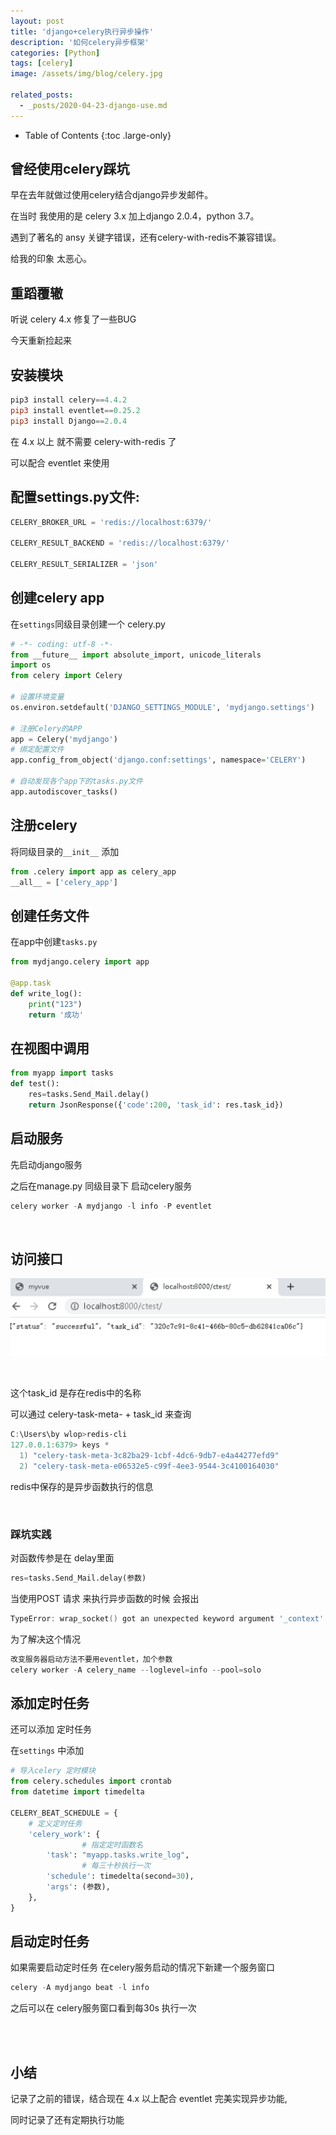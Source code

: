 ```yaml
---
layout: post
title: 'django+celery执行异步操作'
description: '如何celery异步框架'
categories: [Python]
tags: [celery]
image: /assets/img/blog/celery.jpg

related_posts:
  - _posts/2020-04-23-django-use.md
---
```


- Table of Contents
{:toc .large-only}

## 曾经使用celery踩坑

早在去年就做过使用celery结合django异步发邮件。

在当时 我使用的是 celery 3.x 加上django 2.0.4，python 3.7。

遇到了著名的 ansy 关键字错误，还有celery-with-redis不兼容错误。

给我的印象 太恶心。

## 重蹈覆辙

听说 celery 4.x 修复了一些BUG 

今天重新捡起来

## 安装模块

```powershell
pip3 install celery==4.4.2
pip3 install eventlet==0.25.2
pip3 install Django==2.0.4
```

在 4.x 以上 就不需要 celery-with-redis 了

可以配合 eventlet 来使用

## 配置settings.py文件:

```python
CELERY_BROKER_URL = 'redis://localhost:6379/'

CELERY_RESULT_BACKEND = 'redis://localhost:6379/'

CELERY_RESULT_SERIALIZER = 'json'
```
## 创建celery app
在```settings```同级目录创建一个 celery.py

```python
# -*- coding: utf-8 -*-
from __future__ import absolute_import, unicode_literals
import os
from celery import Celery

# 设置环境变量
os.environ.setdefault('DJANGO_SETTINGS_MODULE', 'mydjango.settings')

# 注册Celery的APP
app = Celery('mydjango')
# 绑定配置文件
app.config_from_object('django.conf:settings', namespace='CELERY')

# 自动发现各个app下的tasks.py文件
app.autodiscover_tasks()
```

## 注册celery
将同级目录的```__init__``` 添加

```python
from .celery import app as celery_app
__all__ = ['celery_app']
```

## 创建任务文件
在app中创建```tasks.py```

```python
from mydjango.celery import app

@app.task
def write_log():
	print("123")
	return '成功'
```
## 在视图中调用

```python
from myapp import tasks
def test():
	res=tasks.Send_Mail.delay()
	return JsonResponse({'code':200, 'task_id': res.task_id}) 
```

## 启动服务
先启动django服务

之后在manage.py 同级目录下 启动celery服务

```powershell
celery worker -A mydjango -l info -P eventlet
```

<br/>

## 访问接口 

![task_id](/assets/img/celery/task_id.png)

<br/>

这个task_id  是存在redis中的名称

可以通过 celery-task-meta- + task_id 来查询

```powershell
C:\Users\by wlop>redis-cli
127.0.0.1:6379> keys *
  1) "celery-task-meta-3c82ba29-1cbf-4dc6-9db7-e4a44277efd9"
  2) "celery-task-meta-e06532e5-c99f-4ee3-9544-3c4100164030"
```

redis中保存的是异步函数执行的信息

<br/>

### 踩坑实践

对函数传参是在 delay里面

```python
res=tasks.Send_Mail.delay(参数)
```

当使用POST 请求 来执行异步函数的时候 会报出

```powershell
TypeError: wrap_socket() got an unexpected keyword argument '_context'
```

为了解决这个情况

```powershell
改变服务器启动方法不要用eventlet，加个参数
celery worker -A celery_name --loglevel=info --pool=solo
```
## 添加定时任务
还可以添加 定时任务

在```settings``` 中添加

```python
# 导入celery 定时模块
from celery.schedules import crontab
from datetime import timedelta

CELERY_BEAT_SCHEDULE = {
    # 定义定时任务
    'celery_work': {
        		# 指定定时函数名
        'task': "myapp.tasks.write_log",
        		# 每三十秒执行一次
        'schedule': timedelta(second=30),
        'args': (参数),
    },
}
```

## 启动定时任务
如果需要启动定时任务  在celery服务启动的情况下新建一个服务窗口

```powershell
celery -A mydjango beat -l info
```

之后可以在 celery服务窗口看到每30s 执行一次

<br/><br/>

## 小结

记录了之前的错误，结合现在 4.x 以上配合 eventlet 完美实现异步功能,

同时记录了还有定期执行功能